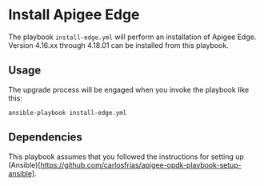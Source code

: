 # Install Apigee Edge

The playbook `install-edge.yml` will perform an installation of Apigee Edge. Version 4.16.xx through 4.18.01 can be installed
from this playbook. 

## Usage 
The upgrade process will be engaged when you invoke the playbook like this: 

    ansible-playbook install-edge.yml
    
## Dependencies

This playbook assumes that you followed the instructions for setting up (Ansible)[https://github.com/carlosfrias/apigee-opdk-playbook-setup-ansible].    
 
